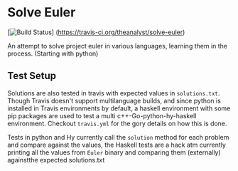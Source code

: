 Solve Euler
===============

[![Build Status](https://travis-ci.org/theanalyst/solve-euler.svg?branch=master)]
(https://travis-ci.org/theanalyst/solve-euler)

An attempt to solve project euler in various languages, learning them
in the process. (Starting with python)

Test Setup
----------

Solutions are also tested in travis with expected values in
`solutions.txt`. Though Travis doesn't support multilanguage builds,
and since python is installed in Travis environments by default, a haskell
environment with some pip packages are used to test a multi
c++-Go-python-hy-haskell environment. Checkout `travis.yml` for the gory
details on how this is done.

Tests in python and Hy currently call the `solution` method for each
problem and compare against the values, the Haskell tests are a hack
atm currently printing all the values from `Euler` binary and
comparing them (externally) againstthe expected solutions.txt
